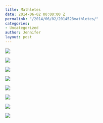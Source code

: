 ```yaml
---
title: Mathletes
date: 2014-06-02 00:00:00 Z
permalink: "/2014/06/02/2014528mathletes/"
categories:
- Uncategorized
author: Jennifer
layout: post
---
```


<div class="image-gallery-wrapper">
  <p>
    <img src="/teamelam/assets/images/Mathletes/2014-05-18+13.35.16.jpg" />
  </p>

  <p>
    <img src="/teamelam/assets/images/Mathletes/2014-05-18+13.34.13.jpg" />
  </p>

  <p>
    <img src="/teamelam/assets/images/Mathletes/2014-05-18+13.25.30.jpg" />
  </p>

  <p>
    <img src="/teamelam/assets/images/Mathletes/2014-05-18+13.53.04.jpg" />
  </p>

  <p>
    <img src="/teamelam/assets/images/Mathletes/2014-01-12+14.39.35.jpg" />
  </p>

  <p>
    <img src="/teamelam/assets/images/Mathletes/2014-01-12+14.39.43.jpg" />
  </p>

  <p>
    <img src="/teamelam/assets/images/Mathletes/2014-01-12+13.35.58.jpg" />
  </p>

  <p>
    <img src="/teamelam/assets/images/Mathletes/2014-01-12+13.13.41.jpg" />
  </p>
</div>

